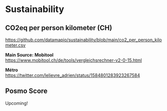 # Sustainability

## CO2eq per person kilometer (CH)
https://github.com/datamapio/sustainability/blob/main/co2_per_person_kilometer.csv

**Main Source: Mobitool**            
https://www.mobitool.ch/de/tools/vergleichsrechner-v2-0-15.html

**Métro**           
https://twitter.com/lelievre_adrien/status/1584801283923267584
     

## Posmo Score
Upcoming!
